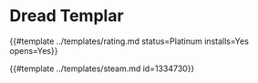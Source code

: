 # Dread Templar
<!-- script:Aliases [] -->

{{#template ../templates/rating.md status=Platinum installs=Yes opens=Yes}}

{{#template ../templates/steam.md id=1334730}}

